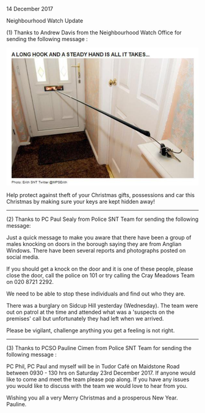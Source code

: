 14 December 2017

Neighbourhood Watch Update

(1) Thanks to Andrew Davis from the Neighbourhood Watch Office for sending the following message :

![Image](images/nm0350_1.jpg)

Help protect against theft of your Christmas gifts, possessions and car this Christmas by making sure your keys are kept hidden away!

---

(2) Thanks to PC Paul Sealy from Police SNT Team for sending the following message:

Just a quick message to make you aware that there have been a group of males knocking on doors in the borough saying they are from Anglian Windows. There have been several reports and photographs posted on social media.

If you should get a knock on the door and it is one of these people, please close the door, call the police on 101 or try calling the Cray Meadows Team on 020 8721 2292.

We need to be able to stop these individuals and find out who they are.

There was a burglary on Sidcup Hill yesterday (Wednesday). The team were out on patrol at the time and attended what was a 'suspects on the premises' call but unfortunately they had left when we arrived.

Please be vigilant, challenge anything you get a feeling is not right.

---

(3) Thanks to PCSO Pauline Cimen from Police SNT Team for sending the following message :

PC Phil, PC Paul and myself will be in Tudor Café on Maidstone Road between 0930 - 130 hrs on Saturday 23rd December 2017. If anyone would like to come and meet the team please pop along. If you have any issues you would like to discuss with the team we would love to hear from you.

Wishing you all a very Merry Christmas and a prosperous New Year. Pauline.
